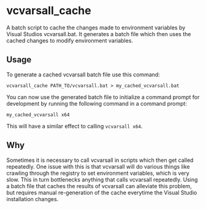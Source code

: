 # vcvarsall_cache
A batch script to cache the changes made to environment variables by Visual Studios vcvarsall.bat.
It generates a batch file which then uses the cached changes to modify environment variables.

## Usage
To generate a cached vcvarsall batch file use this command:
```
vcvarsall_cache PATH_TO/vcvarsall.bat > my_cached_vcvarsall.bat
```

You can now use the generated batch file to initialize a command prompt for development by running the following command in a command prompt:
```
my_cached_vcvarsall x64
```

This will have a similar effect to calling `vcvarsall x64`.

## Why
Sometimes it is necessary to call vcvarsall in scripts which then get called repeatedly.
One issue with this is that vcvarsall will do various things like crawling through the registry to set environment variables, which is very slow.
This in turn bottlenecks anything that calls vcvarsall repeatedly. Using a batch file that caches the results of vcvarsall can alleviate this problem, but requires manual re-generation of the cache everytime the Visual Studio installation changes.